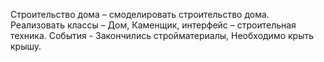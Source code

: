 Строительство дома – смоделировать строительство дома. Реализовать классы – Дом, Каменщик, интерфейс – строительная техника. События -  Закончились стройматериалы, Необходимо крыть крышу.
